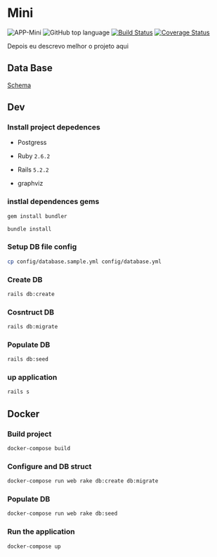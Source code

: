 # Mini

![APP-Mini](https://img.shields.io/badge/MiNi-Udesc-blue.svg)
![GitHub top language](https://img.shields.io/github/languages/top/cuzik/manager-internal-network-internet.svg)
[![Build Status](https://travis-ci.org/cuzik/manager-internal-network-internet.svg?branch=master)](https://travis-ci.org/cuzik/manager-internal-network-internet)
[![Coverage Status](https://coveralls.io/repos/github/cuzik/manager-internal-network-internet/badge.svg)](https://coveralls.io/github/cuzik/manager-internal-network-internet)

Depois eu descrevo melhor o projeto aqui

## Data Base

[Schema](erd.pdf)

## Dev

### Install project depedences

- Postgress

- Ruby `2.6.2`

- Rails `5.2.2`

- graphviz

### instlal dependences gems

```sh
gem install bundler
```

```sh
bundle install
```

### Setup DB file config

```sh
cp config/database.sample.yml config/database.yml
```

### Create DB

```sh
rails db:create
```

### Cosntruct DB
```sh
rails db:migrate
```

### Populate DB
```sh
rails db:seed
```

### up application

```sh
rails s
```

## Docker

### Build project

```sh
docker-compose build
```

### Configure and DB struct

```sh
docker-compose run web rake db:create db:migrate
```

### Populate DB

```sh
docker-compose run web rake db:seed
```

### Run the application

```sh
docker-compose up
```
